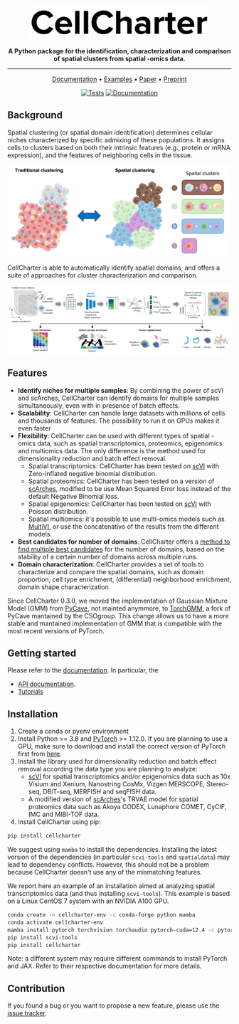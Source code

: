 <div align="center">
<img src="https://github.com/CSOgroup/cellcharter/raw/main/docs/_static/cellcharter.png" width="400px">

**A Python package for the identification, characterization and comparison of spatial clusters from spatial -omics data.**

---

<p align="center">
  <a href="https://cellcharter.readthedocs.io/en/latest/" target="_blank">Documentation</a> •
  <a href="https://cellcharter.readthedocs.io/en/latest/notebooks/codex_mouse_spleen.html" target="_blank">Examples</a> •
  <a href="https://doi.org/10.1038/s41588-023-01588-4" target="_blank">Paper</a> •
  <a href="https://www.biorxiv.org/content/10.1101/2023.01.10.523386v2" target="_blank">Preprint</a>
</p>

[![Tests][badge-tests]][link-tests]
[![Documentation][badge-docs]][link-docs]

[badge-tests]: https://img.shields.io/github/actions/workflow/status/CSOgroup/cellcharter/test.yaml?branch=main
[link-tests]: https://github.com/CSOgroup/cellcharter/actions/workflows/test.yml
[badge-docs]: https://img.shields.io/readthedocs/cellcharter

</div>

## Background

<p>
  Spatial clustering (or spatial domain identification) determines cellular niches characterized by specific admixing of these populations. It assigns cells to clusters based on both their intrinsic features (e.g., protein or mRNA expression), and the features of neighboring cells in the tissue.
</p>
<p align="center">
  <img src="https://github.com/CSOgroup/cellcharter/raw/main/docs/_static/spatial_clusters.png" width="500px">
</p>

<p>
CellCharter is able to automatically identify spatial domains, and offers a suite of approaches for cluster characterization and comparison.
</p>
<p align="center">
  <img src="https://github.com/CSOgroup/cellcharter/raw/main/docs/_static/cellcharter_workflow.png" width="800px">
</p>

## Features

-   **Identify niches for multiple samples**: By combining the power of scVI and scArches, CellCharter can identify domains for multiple samples simultaneously, even with in presence of batch effects.
-   **Scalability**: CellCharter can handle large datasets with millions of cells and thousands of features. The possibility to run it on GPUs makes it even faster
-   **Flexibility**: CellCharter can be used with different types of spatial -omics data, such as spatial transcriptomics, proteomics, epigenomics and multiomics data. The only difference is the method used for dimensionality reduction and batch effect removal.
    -   Spatial transcriptomics: CellCharter has been tested on [scVI](https://docs.scvi-tools.org/en/stable/api/reference/scvi.model.SCVI.html#scvi.model.SCVI) with Zero-inflated negative binomial distribution.
    -   Spatial proteomics: CellCharter has been tested on a version of [scArches](https://docs.scarches.org/en/latest/api/models.html#scarches.models.TRVAE), modified to be use Mean Squared Error loss instead of the default Negative Binomial loss.
    -   Spatial epigenomics: CellCharter has been tested on [scVI](https://docs.scvi-tools.org/en/stable/api/reference/scvi.model.SCVI.html#scvi.model.SCVI) with Poisson distribution.
    -   Spatial multiomics: it's possible to use multi-omics models such as [MultiVI](https://docs.scvi-tools.org/en/stable/api/reference/scvi.model.MULTIVI.html#scvi.model.MULTIVI), or use the concatenativo of the results from the different models.
-   **Best candidates for number of domains**: CellCharter offers a [method to find multiple best candidates](https://cellcharter.readthedocs.io/en/latest/generated/cellcharter.tl.ClusterAutoK.html) for the number of domains, based on the stability of a certain number of domains across multiple runs.
-   **Domain characterization**: CellCharter provides a set of tools to characterize and compare the spatial domains, such as domain proportion, cell type enrichment, (differential) neighborhood enrichment, domain shape characterization.

Since CellCharter 0.3.0, we moved the implementation of Gaussian Mixture Model (GMM) from [PyCave](https://github.com/borchero/pycave), not mainted anymmore, to [TorchGMM](https://github.com/CSOgroup/torchgmm), a fork of PyCave mantained by the CSOgroup. This change allows us to have a more stable and mantained implementation of GMM that is compatible with the most recent versions of PyTorch.

## Getting started

Please refer to the [documentation][link-docs]. In particular, the

-   [API documentation][link-api].
-   [Tutorials][link-tutorial]

## Installation

1. Create a conda or pyenv environment
2. Install Python >= 3.8 and [PyTorch](https://pytorch.org) >= 1.12.0. If you are planning to use a GPU, make sure to download and install the correct version of PyTorch first from [here](https://pytorch.org/get-started/locally/).
3. Install the library used for dimensionality reduction and batch effect removal according the data type you are planning to analyze:
    - [scVI](https://github.com/scverse/scvi-tools) for spatial transcriptomics and/or epigenomics data such as 10x Visium and Xenium, Nanostring CosMx, Vizgen MERSCOPE, Stereo-seq, DBiT-seq, MERFISH and seqFISH data.
    - A modified version of [scArches](https://github.com/theislab/scarches)'s TRVAE model for spatial proteomics data such as Akoya CODEX, Lunaphore COMET, CyCIF, IMC and MIBI-TOF data.
4. Install CellCharter using pip:

```bash
pip install cellcharter
```

We suggest using `mamba` to install the dependencies.
Installing the latest version of the dependencies (in particular `scvi-tools` and `spatialdata`) may lead to dependency conflicts.
However, this should not be a problem because CellCharter doesn't use any of the mismatching features.

We report here an example of an installation aimed at analyzing spatial transcriptomics data (and thus installing `scvi-tools`).
This example is based on a Linux CentOS 7 system with an NVIDIA A100 GPU.

```bash
conda create -n cellcharter-env -c conda-forge python mamba
conda activate cellcharter-env
mamba install pytorch torchvision torchaudio pytorch-cuda=12.4 -c pytorch -c nvidia
pip install scvi-tools
pip install cellcharter
```

Note: a different system may require different commands to install PyTorch and JAX. Refer to their respective documentation for more details.

## Contribution

If you found a bug or you want to propose a new feature, please use the [issue tracker][issue-tracker].

[issue-tracker]: https://github.com/CSOgroup/cellcharter/issues
[link-docs]: https://cellcharter.readthedocs.io
[link-api]: https://cellcharter.readthedocs.io/en/latest/api.html
[link-tutorial]: https://cellcharter.readthedocs.io/en/latest/notebooks/codex_mouse_spleen.html
